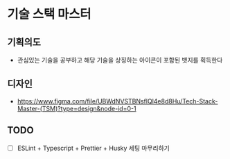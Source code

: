 # 기술 스택 마스터

## 기획의도

- 관심있는 기술을 공부하고 해당 기술을 상징하는 아이콘이 포함된 뱃지를 획득한다

## 디자인

- https://www.figma.com/file/UBWdNVSTBNsflQl4e8d8Hu/Tech-Stack-Master-(TSM)?type=design&node-id=0-1

## TODO

- [ ] ESLint + Typescript + Prettier + Husky 세팅 마무리하기
